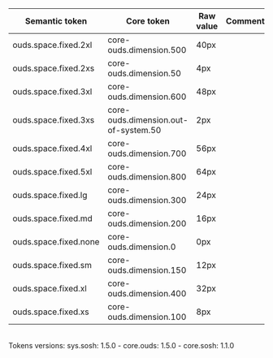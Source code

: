 | **Semantic token** | **Core token** | **Raw value** | **Comment** |
| --- | --- | --- | --- |
| ouds.space.fixed.2xl | core-ouds.dimension.500 | 40px |  |
| ouds.space.fixed.2xs | core-ouds.dimension.50 | 4px |  |
| ouds.space.fixed.3xl | core-ouds.dimension.600 | 48px |  |
| ouds.space.fixed.3xs | core-ouds.dimension.out-of-system.50 | 2px |  |
| ouds.space.fixed.4xl | core-ouds.dimension.700 | 56px |  |
| ouds.space.fixed.5xl | core-ouds.dimension.800 | 64px |  |
| ouds.space.fixed.lg | core-ouds.dimension.300 | 24px |  |
| ouds.space.fixed.md | core-ouds.dimension.200 | 16px |  |
| ouds.space.fixed.none | core-ouds.dimension.0 | 0px |  |
| ouds.space.fixed.sm | core-ouds.dimension.150 | 12px |  |
| ouds.space.fixed.xl | core-ouds.dimension.400 | 32px |  |
| ouds.space.fixed.xs | core-ouds.dimension.100 | 8px |  |

<br>Tokens versions: sys.sosh: 1.5.0 - core.ouds: 1.5.0 - core.sosh: 1.1.0